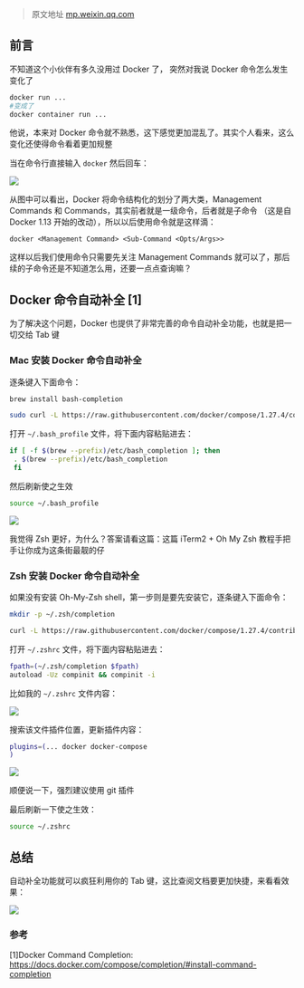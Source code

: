 > 原文地址 [mp.weixin.qq.com](https://mp.weixin.qq.com/s/yFR6IGCFv2vf9C64S6m_lw)

前言
--

不知道这个小伙伴有多久没用过 Docker 了， 突然对我说 Docker 命令怎么发生变化了

```sh
docker run ...
#变成了
docker container run ...
```

他说，本来对 Docker 命令就不熟悉，这下感觉更加混乱了。其实个人看来，这么变化还使得命令看着更加规整

当在命令行直接输入 `docker` 然后回车：

![](https://mmbiz.qpic.cn/mmbiz_png/N1knSK6wthoavL1f0oZLAn3IhgcRqE1ibSQPGc9qwGkUXmhGtiabR7jjTqia6fokLUiaydGUYn7zOuljnYdEibyryFA/640?wx_fmt=png)

从图中可以看出，Docker 将命令结构化的划分了两大类，Management Commands 和 Commands，其实前者就是一级命令，后者就是子命令 （这是自 Docker 1.13 开始的改动），所以以后使用命令就是这样滴：

```shell
docker <Management Command> <Sub-Command <Opts/Args>>
```

这样以后我们使用命令只需要先关注 Management Commands 就可以了，那后续的子命令还是不知道怎么用，还要一点点查询嘛？

Docker 命令自动补全 [1]
-----------------

为了解决这个问题，Docker 也提供了非常完善的命令自动补全功能，也就是把一切交给 Tab 键

### Mac 安装 Docker 命令自动补全

逐条键入下面命令：

```sh
brew install bash-completion

sudo curl -L https://raw.githubusercontent.com/docker/compose/1.27.4/contrib/completion/bash/docker-compose -o /usr/local/etc/bash_completion.d/docker-compose
```

打开 `~/.bash_profile` 文件，将下面内容粘贴进去：

```bash
if [ -f $(brew --prefix)/etc/bash_completion ]; then
 . $(brew --prefix)/etc/bash_completion
 fi
```

然后刷新使之生效

```sh
source ~/.bash_profile
```

![](https://md-picture-1254350681.cos.ap-beijing.myqcloud.com/640.gif)

我觉得 Zsh 更好，为什么？答案请看这篇：这篇 iTerm2 + Oh My Zsh 教程手把手让你成为这条街最靓的仔

### Zsh 安装 Docker 命令自动补全

如果没有安装 Oh-My-Zsh shell，第一步则是要先安装它，逐条键入下面命令：

```sh
mkdir -p ~/.zsh/completion

curl -L https://raw.githubusercontent.com/docker/compose/1.27.4/contrib/completion/zsh/_docker-compose > ~/.zsh/completion/_docker-compose
```

打开 `~/.zshrc` 文件，将下面内容粘贴进去：

```sh
fpath=(~/.zsh/completion $fpath)
autoload -Uz compinit && compinit -i
```

比如我的 `~/.zshrc` 文件内容：

![](https://md-picture-1254350681.cos.ap-beijing.myqcloud.com/640-20201206103638041.png)

搜索该文件插件位置，更新插件内容：

```sh
plugins=(... docker docker-compose
)
```

![](https://md-picture-1254350681.cos.ap-beijing.myqcloud.com/640.png)

顺便说一下，强烈建议使用 git 插件

最后刷新一下使之生效：

```sh
source ~/.zshrc
```

总结
--

自动补全功能就可以疯狂利用你的 Tab 键，这比查阅文档要更加快捷，来看看效果：

![](https://md-picture-1254350681.cos.ap-beijing.myqcloud.com/640-20201206103646098.gif)

### 参考

[1]Docker Command Completion: https://docs.docker.com/compose/completion/#install-command-completion